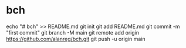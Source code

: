 # bch
echo "# bch" >> README.md
git init
git add README.md
git commit -m "first commit"
git branch -M main
git remote add origin https://github.com/alanreg/bch.git
git push -u origin main
